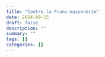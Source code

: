 ```yaml
---
title: "Contre la Franc-maçonnerie"
date: 2024-09-15
draft: false
description: ""
summary: ""
tags: []
categories: []
---
```





